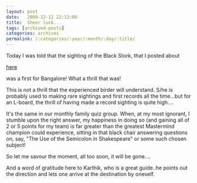 ```yaml
---
layout: post
date:	2009-12-11 22:12:00
title:  Sheer luck...
tags: [archived-posts]
categories: archives
permalink: /:categories/:year/:month/:day/:title/
---
```

Today I was told that the sighting of the Black Stork, that I posted about

<a href="http://deponti.livejournal.com/618717.html"> here </a>

was a first for Bangalore! What a thrill that was!

This is not a thrill that the experienced birder will understand. S/he is probably used to making rare sightings and first records all the time...but for an L-board, the thrill of having made a record sighting is quite high....

It's the same in our monthly family quiz group. When, at my most ignorant, I stumble upon the right answer, my happiness in doing so (and gaining all of 2 or 5 points for my team) is far greater than the greatest Mastermind champion could experience, sitting in that black chair answering questions on, say, "The Use of the Semicolon in Shakespeare" or some such chosen subject!

So let me savour the moment, all too soon, it will be gone....

And a word of gratitude here to Karthik, who is a great guide..he points out the direction and lets one arrive at the destination by oneself.
